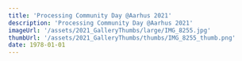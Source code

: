 ```yaml
---
title: 'Processing Community Day @Aarhus 2021'
description: 'Processing Community Day @Aarhus 2021'
imageUrl: '/assets/2021_GalleryThumbs/large/IMG_8255.jpg'
thumbUrl: '/assets/2021_GalleryThumbs/thumbs/IMG_8255_thumb.png'
date: 1978-01-01
---
```


